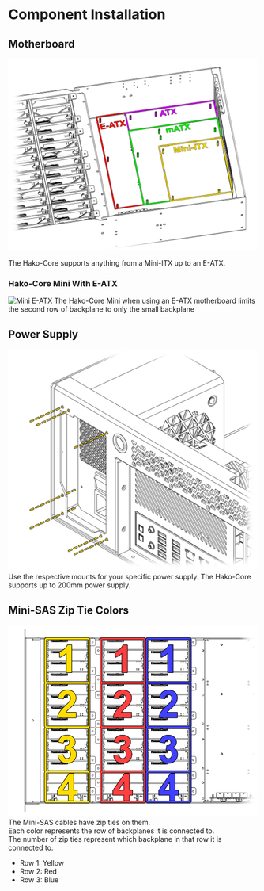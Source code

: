 # Component Installation
## Motherboard

![MOBO Mounts](imgs/MOBOMounts.jpg)

The Hako-Core supports anything from a Mini-ITX up to an E-ATX.
### Hako-Core Mini With E-ATX

![Mini E-ATX](imgs/MiniE-ATX.png)
The Hako-Core Mini when using an E-ATX motherboard limits the second row of backplane to only the small backplane

## Power Supply

![Power Supply Mounts](imgs/PowerSupply.jpg)
Use the respective mounts for your specific power supply. The Hako-Core supports up to 200mm power supply.

## Mini-SAS Zip Tie Colors
![Zip Tie Colors](imgs/ZipTies.jpg)
The Mini-SAS cables have zip ties on them. <br>
Each color represents the row of backplanes it is connected to. <br>
The number of zip ties represent which backplane in that row it is connected to.

- Row 1: Yellow
- Row 2: Red
- Row 3: Blue